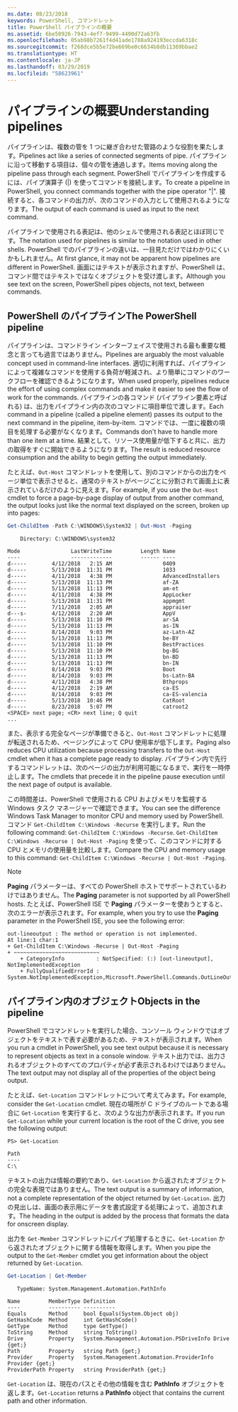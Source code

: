 ```yaml
---
ms.date: 08/23/2018
keywords: PowerShell, コマンドレット
title: PowerShell パイプラインの概要
ms.assetid: 6be50926-7943-4ef7-9499-4490d72a63fb
ms.openlocfilehash: 05ab98b7261f4d41ade1788a924193eccda6318c
ms.sourcegitcommit: f268dce5b5e72be669be0c6634b8db11369bbae2
ms.translationtype: HT
ms.contentlocale: ja-JP
ms.lasthandoff: 03/29/2019
ms.locfileid: "58623961"
---
```

# <a name="understanding-pipelines"></a><span data-ttu-id="4a998-103">パイプラインの概要</span><span class="sxs-lookup"><span data-stu-id="4a998-103">Understanding pipelines</span></span>

<span data-ttu-id="4a998-104">パイプラインは、複数の管を 1 つに継ぎ合わせた管路のような役割を果たします。</span><span class="sxs-lookup"><span data-stu-id="4a998-104">Pipelines act like a series of connected segments of pipe.</span></span> <span data-ttu-id="4a998-105">パイプラインに沿って移動する項目は、個々の管を通過します。</span><span class="sxs-lookup"><span data-stu-id="4a998-105">Items moving along the pipeline pass through each segment.</span></span> <span data-ttu-id="4a998-106">PowerShell でパイプラインを作成するには、パイプ演算子 (|) を使ってコマンドを接続します。</span><span class="sxs-lookup"><span data-stu-id="4a998-106">To create a pipeline in PowerShell, you connect commands together with the pipe operator "|".</span></span> <span data-ttu-id="4a998-107">接続すると、各コマンドの出力が、次のコマンドの入力として使用されるようになります。</span><span class="sxs-lookup"><span data-stu-id="4a998-107">The output of each command is used as input to the next command.</span></span>

<span data-ttu-id="4a998-108">パイプラインで使用される表記は、他のシェルで使用される表記とほぼ同じです。</span><span class="sxs-lookup"><span data-stu-id="4a998-108">The notation used for pipelines is similar to the notation used in other shells.</span></span> <span data-ttu-id="4a998-109">PowerShell でのパイプラインの違いは、一目見ただけではわかりにくいかもしれません。</span><span class="sxs-lookup"><span data-stu-id="4a998-109">At first glance, it may not be apparent how pipelines are different in PowerShell.</span></span> <span data-ttu-id="4a998-110">画面にはテキストが表示されますが、PowerShell は、コマンド間ではテキストではなくオブジェクトを受け渡します。</span><span class="sxs-lookup"><span data-stu-id="4a998-110">Although you see text on the screen, PowerShell pipes objects, not text, between commands.</span></span>

## <a name="the-powershell-pipeline"></a><span data-ttu-id="4a998-111">PowerShell のパイプライン</span><span class="sxs-lookup"><span data-stu-id="4a998-111">The PowerShell pipeline</span></span>

<span data-ttu-id="4a998-112">パイプラインは、コマンドライン インターフェイスで使用される最も重要な概念と言っても過言ではありません。</span><span class="sxs-lookup"><span data-stu-id="4a998-112">Pipelines are arguably the most valuable concept used in command-line interfaces.</span></span> <span data-ttu-id="4a998-113">適切に利用すれば、パイプラインによって複雑なコマンドを使用する負荷が軽減され、より簡単にコマンドのワークフローを確認できるようになります。</span><span class="sxs-lookup"><span data-stu-id="4a998-113">When used properly, pipelines reduce the effort of using complex commands and make it easier to see the flow of work for the commands.</span></span> <span data-ttu-id="4a998-114">パイプラインの各コマンド (パイプライン要素と呼ばれる) は、出力をパイプライン内の次のコマンドに項目単位で渡します。</span><span class="sxs-lookup"><span data-stu-id="4a998-114">Each command in a pipeline (called a pipeline element) passes its output to the next command in the pipeline, item-by-item.</span></span> <span data-ttu-id="4a998-115">コマンドでは、一度に複数の項目を処理する必要がなくなります。</span><span class="sxs-lookup"><span data-stu-id="4a998-115">Commands don't have to handle more than one item at a time.</span></span> <span data-ttu-id="4a998-116">結果として、リソース使用量が低下すると共に、出力の取得をすぐに開始できるようになります。</span><span class="sxs-lookup"><span data-stu-id="4a998-116">The result is reduced resource consumption and the ability to begin getting the output immediately.</span></span>

<span data-ttu-id="4a998-117">たとえば、`Out-Host` コマンドレットを使用して、別のコマンドからの出力をページ単位で表示させると、通常のテキストがページごとに分割されて画面上に表示されているだけのように見えます。</span><span class="sxs-lookup"><span data-stu-id="4a998-117">For example, if you use the `Out-Host` cmdlet to force a page-by-page display of output from another command, the output looks just like the normal text displayed on the screen, broken up into pages:</span></span>

```powershell
Get-ChildItem -Path C:\WINDOWS\System32 | Out-Host -Paging
```

```Output
    Directory: C:\WINDOWS\system32

Mode                LastWriteTime         Length Name
----                -------------         ------ ----
d-----        4/12/2018   2:15 AM                0409
d-----        5/13/2018  11:31 PM                1033
d-----        4/11/2018   4:38 PM                AdvancedInstallers
d-----        5/13/2018  11:13 PM                af-ZA
d-----        5/13/2018  11:13 PM                am-et
d-----        4/11/2018   4:38 PM                AppLocker
d-----        5/13/2018  11:31 PM                appmgmt
d-----        7/11/2018   2:05 AM                appraiser
d---s-        4/12/2018   2:20 AM                AppV
d-----        5/13/2018  11:10 PM                ar-SA
d-----        5/13/2018  11:13 PM                as-IN
d-----        8/14/2018   9:03 PM                az-Latn-AZ
d-----        5/13/2018  11:13 PM                be-BY
d-----        5/13/2018  11:10 PM                BestPractices
d-----        5/13/2018  11:10 PM                bg-BG
d-----        5/13/2018  11:13 PM                bn-BD
d-----        5/13/2018  11:13 PM                bn-IN
d-----        8/14/2018   9:03 PM                Boot
d-----        8/14/2018   9:03 PM                bs-Latn-BA
d-----        4/11/2018   4:38 PM                Bthprops
d-----        4/12/2018   2:19 AM                ca-ES
d-----        8/14/2018   9:03 PM                ca-ES-valencia
d-----        5/13/2018  10:46 PM                CatRoot
d-----        8/23/2018   5:07 PM                catroot2
<SPACE> next page; <CR> next line; Q quit
...
```

<span data-ttu-id="4a998-118">また、表示する完全なページが準備できると、`Out-Host` コマンドレットに処理が転送されるため、ページングによって CPU 使用率が低下します。</span><span class="sxs-lookup"><span data-stu-id="4a998-118">Paging also reduces CPU utilization because processing transfers to the `Out-Host` cmdlet when it has a complete page ready to display.</span></span> <span data-ttu-id="4a998-119">パイプライン内で先行するコマンドレットは、次のページの出力が利用可能になるまで、実行を一時停止します。</span><span class="sxs-lookup"><span data-stu-id="4a998-119">The cmdlets that precede it in the pipeline pause execution until the next page of output is available.</span></span>

<span data-ttu-id="4a998-120">この時間差は、PowerShell で使用される CPU およびメモリを監視する Windows タスク マネージャーで確認できます。</span><span class="sxs-lookup"><span data-stu-id="4a998-120">You can see the difference Windows Task Manager to monitor CPU and memory used by PowerShell.</span></span> <span data-ttu-id="4a998-121">コマンド `Get-ChildItem C:\Windows -Recurse` を実行します。</span><span class="sxs-lookup"><span data-stu-id="4a998-121">Run the following command: `Get-ChildItem C:\Windows -Recurse`.</span></span> <span data-ttu-id="4a998-122">`Get-ChildItem C:\Windows -Recurse | Out-Host -Paging` を使って、このコマンドに対する CPU とメモリの使用量を比較します。</span><span class="sxs-lookup"><span data-stu-id="4a998-122">Compare the CPU and memory usage to this command: `Get-ChildItem C:\Windows -Recurse | Out-Host -Paging`.</span></span>

> [!NOTE]
> <span data-ttu-id="4a998-123">**Paging** パラメーターは、すべての PowerShell ホストでサポートされているわけではありません。</span><span class="sxs-lookup"><span data-stu-id="4a998-123">The **Paging** parameter is not supported by all PowerShell hosts.</span></span> <span data-ttu-id="4a998-124">たとえば、PowerShell ISE で **Paging** パラメーターを使おうとすると、次のエラーが表示されます。</span><span class="sxs-lookup"><span data-stu-id="4a998-124">For example, when you try to use the **Paging** parameter in the PowerShell ISE, you see the following error:</span></span>
>
> ```Output
> out-lineoutput : The method or operation is not implemented.
> At line:1 char:1
> + Get-ChildItem C:\Windows -Recurse | Out-Host -Paging
> + ~~~~~~~~~~~~~~~~~~~~~~~~~~~
>     + CategoryInfo          : NotSpecified: (:) [out-lineoutput], NotImplementedException
>     + FullyQualifiedErrorId : System.NotImplementedException,Microsoft.PowerShell.Commands.OutLineOutputCommand
> ```

## <a name="objects-in-the-pipeline"></a><span data-ttu-id="4a998-125">パイプライン内のオブジェクト</span><span class="sxs-lookup"><span data-stu-id="4a998-125">Objects in the pipeline</span></span>

<span data-ttu-id="4a998-126">PowerShell でコマンドレットを実行した場合、コンソール ウィンドウではオブジェクトをテキストで表す必要があるため、テキストが表示されます。</span><span class="sxs-lookup"><span data-stu-id="4a998-126">When you run a cmdlet in PowerShell, you see text output because it is necessary to represent objects as text in a console window.</span></span> <span data-ttu-id="4a998-127">テキスト出力では、出力されるオブジェクトのすべてのプロパティが必ず表示されるわけではありません。</span><span class="sxs-lookup"><span data-stu-id="4a998-127">The text output may not display all of the properties of the object being output.</span></span>

<span data-ttu-id="4a998-128">たとえば、`Get-Location` コマンドレットについて考えてみます。</span><span class="sxs-lookup"><span data-stu-id="4a998-128">For example, consider the `Get-Location` cmdlet.</span></span> <span data-ttu-id="4a998-129">現在の場所が C ドライブのルートである場合に `Get-Location` を実行すると、次のような出力が表示されます。</span><span class="sxs-lookup"><span data-stu-id="4a998-129">If you run `Get-Location` while your current location is the root of the C drive, you see the following output:</span></span>

```
PS> Get-Location

Path
----
C:\
```

<span data-ttu-id="4a998-130">テキストの出力は情報の要約であり、`Get-Location` から返されたオブジェクトの完全な表現ではありません。</span><span class="sxs-lookup"><span data-stu-id="4a998-130">The text output is a summary of information, not a complete representation of the object returned by `Get-Location`.</span></span> <span data-ttu-id="4a998-131">出力の見出しは、画面の表示用にデータを書式設定する処理によって、追加されます。</span><span class="sxs-lookup"><span data-stu-id="4a998-131">The heading in the output is added by the process that formats the data for onscreen display.</span></span>

<span data-ttu-id="4a998-132">出力を `Get-Member` コマンドレットにパイプ処理するときに、`Get-Location` から返されたオブジェクトに関する情報を取得します。</span><span class="sxs-lookup"><span data-stu-id="4a998-132">When you pipe the output to the `Get-Member` cmdlet you get information about the object returned by `Get-Location`.</span></span>

```powershell
Get-Location | Get-Member
```

```Output
   TypeName: System.Management.Automation.PathInfo

Name         MemberType Definition
----         ---------- ----------
Equals       Method     bool Equals(System.Object obj)
GetHashCode  Method     int GetHashCode()
GetType      Method     type GetType()
ToString     Method     string ToString()
Drive        Property   System.Management.Automation.PSDriveInfo Drive {get;}
Path         Property   string Path {get;}
Provider     Property   System.Management.Automation.ProviderInfo Provider {get;}
ProviderPath Property   string ProviderPath {get;}
```

<span data-ttu-id="4a998-133">`Get-Location` は、現在のパスとその他の情報を含む **PathInfo** オブジェクトを返します。</span><span class="sxs-lookup"><span data-stu-id="4a998-133">`Get-Location` returns a **PathInfo** object that contains the current path and other information.</span></span>
